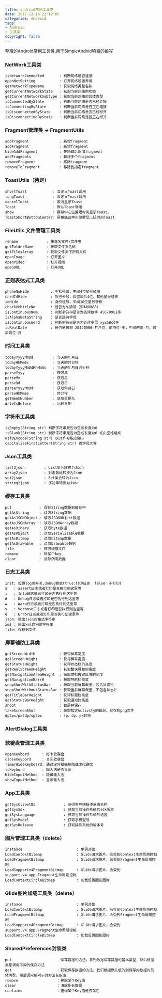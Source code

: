 ```yaml
---
title: android常用工具类
date: 2017-12-16 22:19:05
categories: Android
tags: 
- Android
- 工具类
copyright: false
---
```


整理的Android常用工具类,用于SimpleAndoid项目的编写
<!-- more-->
### NetWork工具类
	isNetworkConnected       : 判断网络是否连接
    openNetSetting           : 打开网络设置界面
    getNetworkTypeName       : 获取网络类型名称
    getCurrentNetworkState   : 获取当前网络的状态
    getCurrentNetworkSubtype : 获取当前网络的具体类型
    isConnectedByState       : 判断当前网络是否已经连接
    isConnectingByState      : 判断当前网络是否正在连接
    isDisconnectedByState    : 判断当前网络是否已经断开
    isDisconnectingByState   : 判断当前网络是否正在断开
### Fragment管理类 → FragmentUtils

	addFragment              : 新增fragment
	addFragment              : 新增fragment
	hideAddFragment          : 先隐藏后新增fragment
	addFragments             : 新增多个fragment
	removeFragment           : 移除fragment
	removeToFragment         : 移除到指定fragment
	
### ToastUtils（待定）

	shortToast            : 自定义Toast调用
	longToast             : 自定义Toast调用
	cancelToast           : 取消显示Toast
	Toast                 : 默认Toast调用
	show                  : 屏幕中心位置短时间显示Toast。
	ToastShortBottomCenter: 屏幕底部中间位置显示短时间Toast
	
### FileUtils  文件管理工具类

	rename             : 重命名文件\文件夹
	getFolderName      : 获取文件夹名称
	getFilesArray      : 获取文件夹下所有文件
	openImage          : 打开图片
	openVideo          : 打开视频
	openURL            : 打开URL
	
### 正则表达式工具类

	phoneNoHide          : 手机号码，中间4位星号替换
	cardIdHide           : 银行卡号，保留最后4位，其他星号替换
	idHide               : 身份证号，中间10位星号替换
	checkVehicleNo       : 是否为车牌号（沪A88888）
	isContinuousNum      : 判断字符串是否为连续数字 45678901等
	isAlphaBetaString    : 是否是纯字母
	isContinuousWord     : 判断字符串是否为连续字母 xyZaBcd等
	isRealDate           : 是否是日期 20120506 共八位，前四位-年，中间两位-月，最后两位-日
	
### 时间工具类

    todayYyyyMmDd         : 当天的年月日
    todayHhMmSs           : 当天的时分秒
    todayYyyyMmDdHhMmSs   : 当天的年月日时分秒
    parseYyyy             : 获取年
    parseMm               : 获取月
    parseDd               : 获取日
    parseYyyyMmDd         : 获取年月日
    parseHhMmSs           : 时分秒
    getWeekNumber         : 获取星期几
    dateIsBefore          : 比较日期
    
### 字符串工具类

	isEmpty(String str) 判断字符串是否为空或长度为0
	isBlank(String str) 判断字符串是否为空或长度为0 或由空格组成
	utf8Encode(String str) 以utf-8格式编码
	capitalizeFirstLetter(String str) 首字母大写
	
### Json工具类

	list2json         : List集合转换为Json
	array2json        : 对象数组转换为Json
	set2json          : Set集合转为Json
	string2json       : 字符串转换为Json
	
### 缓存工具类

	put             : 保存String数据到缓存中
	getAsString     : 读取String数据
	getAsJSONObject : 读取JSONObject数据
	getAsJSONArray  : 读取JSONArray数据
	getAsBinary     : 获取byte数据
	getAsObject     : 读取Serializable数据
	getAsBitmap     : 读取bitmap数据
	getAsDrawable   : 读取Drawable数据
	file            : 获取缓存文件
	remove          : 除某个key
	clear           : 清除所有数据
	
### 日志工具类

	init: 设置log总开关,debug模式(true:打印日志  false：不打印)
	a   : assert日志或者打印是否执行到这里等
	i   : Info日志或者打印是否执行到这里等
	d   : Debug日志或者打印是否执行到这里等
	w   : Warn日志或者打印是否执行到这里等
	v   : Verbose日志或者打印是否执行到这里等
	e   : Error日志或者打印是否执行到这里等
	json: 输出Json的格式字符串
	xml : 输出xml的格式字符串
	file: 保存到文件
	
### 屏幕辅助工具类

    getScreenWidth           : 获得屏幕宽度
    getScreenHeight          : 获得屏幕高度
    getStatusHeight          : 获得状态栏的高度
    getRealScreenHeight      : 获取整块屏幕的高度
    getNavigationAreaHeight  : 获取虚拟按键区域的高度
    getNavigationBarrH       : 获取导航栏高度
    snapShotWithStatusBar    : 获取当前屏幕截图，包含状态栏
    snapShotWithoutStatusBar : 获取当前屏幕截图，不包含状态栏
    getTitleBarHeight        : 获得标题栏高度
    getStatusBarHeight       : 获取通知栏高度
    shoot                    : 截屏并保存
    takeScreenShot           : 获取指定Activity的截屏，保存到png文件
    dp2px/px2dp/sp2px        : sp、dp、px转换
	
### AlertDialog工具类



### 软键盘管理工具类

	openKeybord      : 打卡软键盘
	closeKeybord     : 关闭软键盘
	TimerHideKeyboard: 通过定时器强制隐藏虚拟键盘
	isKeybord        : 输入法是否显示
	hideInputMethod  : 隐藏输入法
	showInputMethod  : 显示输入法

### App工具类

	getSysClientOs             : 获得客户端操作系统名称
	getSysSdk                  : 获取当前操作系统的sdk版本
	getSysLanguage             : 获取当前操作系统的语言
	getSysModel                : 获取手机型号
	getSysRelease              : 获取操作系统的版本号

### 图片管理工具类（delete）

	instance                         : 单例对象
	LoadContextBitmap                : Glide请求图片，会受到Context生命周期控制
	LoadFragmentBitmap               : Glide请求图片，会受到Fragment生命周期控制
	LoadSupportv4FragmentBitmap      : Glide请求图片，会受到support.v4.app.Fragment生命周期控制
	LoadContextCircleBitmap          : 加载设置圆形图片

### Glide图片加载工具类（delete）

	instance                         : 单例对象
	LoadContextBitmap                : Glide请求图片，会受到Context生命周期控制
	LoadFragmentBitmap               : Glide请求图片，会受到Fragment生命周期控制
	LoadSupportv4FragmentBitmap      : Glide请求图片，会受到support.v4.app.Fragment生命周期控制
	LoadContextCircleBitmap          : 加载设置圆形图片
	

### SharedPreferences封装类

	put						：保存数据的方法，拿到数据保存数据的基本类型，然后根据类型调用不同的保存方法
	get						：获取保存数据的方法，我们根据默认值的到保存的数据的具体类型，然后调用相对于的方法获取值
	remove					：移除某个Key值
	clear					：清除所有数据
	contains				：查询某个Key值是否存在
